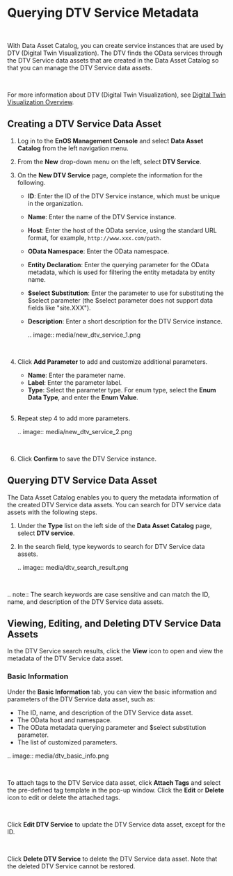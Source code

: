 # Querying DTV Service Metadata

<br />

With Data Asset Catalog, you can create service instances that are used by DTV (Digital Twin Visualization). The DTV finds the OData services through the DTV Service data assets that are created in the Data Asset Catalog so that you can manage the DTV Service data assets.

<br />

For more information about DTV (Digital Twin Visualization), see [Digital Twin Visualization Overview](/docs/app-development/en/dev/dtv/overview.html).

## Creating a DTV Service Data Asset

1. Log in to the **EnOS Management Console** and select **Data Asset Catalog** from the left navigation menu.

2. From the **New** drop-down menu on the left, select **DTV Service**.

3. On the **New DTV Service** page, complete the information for the following.
   - **ID**: Enter the ID of the DTV Service instance, which must be unique in the organization.
   - **Name**: Enter the name of the DTV Service instance.
   - **Host**: Enter the host of the OData service, using the standard URL format, for example, ``http://www.xxx.com/path``.
   - **OData Namespace**: Enter the OData namespace.
   - **Entity Declaration**: Enter the querying parameter for the OData metadata, which is used for filtering the entity metadata by entity name.
   - **$select Substitution**: Enter the parameter to use for substituting the $select parameter (the $select parameter does not support data fields like "site.XXX").
   - **Description**: Enter a short description for the DTV Service instance.

     .. image:: media/new_dtv_service_1.png

     <br />

4. Click **Add Parameter** to add and customize additional parameters.
   - **Name**: Enter the parameter name.
   - **Label**: Enter the parameter label.
   - **Type**: Select the parameter type. For enum type, select the **Enum Data Type**, and enter the **Enum Value**.

   <br />

5. Repeat step 4 to add more parameters.

   .. image:: media/new_dtv_service_2.png

   <br />

6. Click **Confirm** to save the DTV Service instance.


## Querying DTV Service Data Asset

The Data Asset Catalog enables you to query the metadata information of the created DTV Service data assets. You can search for DTV service data assets with the following steps.

1. Under the **Type** list on the left side of the **Data Asset Catalog** page, select **DTV service**.

2. In the search field, type keywords to search for DTV Service data assets.

   .. image:: media/dtv_search_result.png

<br />

.. note:: The search keywords are case sensitive and can match the ID, name, and description of the DTV Service data assets.

## Viewing, Editing, and Deleting DTV Service Data Assets

In the DTV Service search results, click the **View** icon to open and view the metadata of the DTV Service data asset.

### Basic Information

Under the **Basic Information** tab, you can view the basic information and parameters of the DTV Service data asset, such as:

- The ID, name, and description of the DTV Service data asset.
- The OData host and namespace.
- The OData metadata querying parameter and $select substitution parameter.
- The list of customized parameters.

.. image:: media/dtv_basic_info.png

<br />

To attach tags to the DTV Service data asset, click **Attach Tags** and select the pre-defined tag template in the pop-up window. Click the **Edit** or **Delete** icon to edit or delete the attached tags.

<br />

Click **Edit DTV Service** to update the DTV Service data asset, except for the ID.

<br />

Click **Delete DTV Service** to delete the DTV Service data asset. Note that the deleted DTV Service cannot be restored.


<!--end-->
